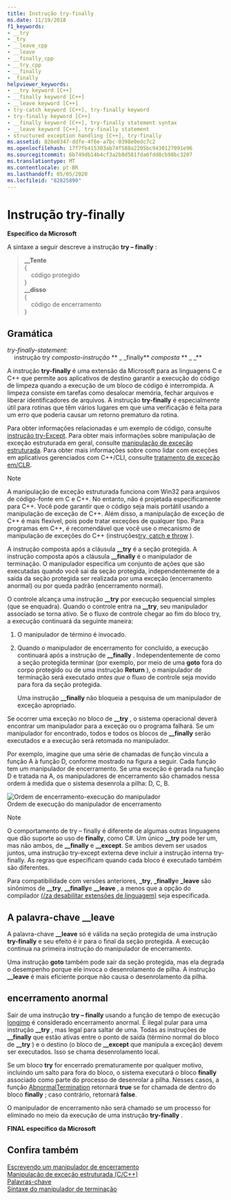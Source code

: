 ```yaml
---
title: Instrução try-finally
ms.date: 11/19/2018
f1_keywords:
- __try
- _try
- __leave_cpp
- __leave
- __finally_cpp
- __try_cpp
- __finally
- _finally
helpviewer_keywords:
- __try keyword [C++]
- __finally keyword [C++]
- __leave keyword [C++]
- try-catch keyword [C++], try-finally keyword
- try-finally keyword [C++]
- __finally keyword [C++], try-finally statement syntax
- __leave keyword [C++], try-finally statement
- structured exception handling [C++], try-finally
ms.assetid: 826e0347-ddfe-4f6e-a7bc-0398e0edc7c2
ms.openlocfilehash: 17f7fb415303ab74f588a2205bc9430127091e96
ms.sourcegitcommit: 6b749db14b4cf3a2b8d581fda6fdd8cb98bc3207
ms.translationtype: MT
ms.contentlocale: pt-BR
ms.lasthandoff: 05/05/2020
ms.locfileid: "82825890"
---
```

# <a name="try-finally-statement"></a>Instrução try-finally

**Específico da Microsoft**

A sintaxe a seguir descreve a instrução **try – finally** :

> **\_\_Tente**<br/>
> {\
> &nbsp;&nbsp;&nbsp;&nbsp;código protegido \
> }\
> **\_\_disso**\
> {\
> &nbsp;&nbsp;&nbsp;&nbsp;código de encerramento \
> }

## <a name="grammar"></a>Gramática

*try-finally-statement*:<br/>
&nbsp;&nbsp;&nbsp;&nbsp;instrução try *composto-instrução* ** \_ \_finally** *composta* ** \_ \_**

A instrução **try-finally** é uma extensão da Microsoft para as linguagens C e C++ que permite aos aplicativos de destino garantir a execução do código de limpeza quando a execução de um bloco de código é interrompida. A limpeza consiste em tarefas como desalocar memória, fechar arquivos e liberar identificadores de arquivos. A instrução **try-finally** é especialmente útil para rotinas que têm vários lugares em que uma verificação é feita para um erro que poderia causar um retorno prematuro da rotina.

Para obter informações relacionadas e um exemplo de código, consulte [instrução try-Except](../cpp/try-except-statement.md). Para obter mais informações sobre manipulação de exceção estruturada em geral, consulte [manipulação de exceção estruturada](../cpp/structured-exception-handling-c-cpp.md). Para obter mais informações sobre como lidar com exceções em aplicativos gerenciados com C++/CLI, consulte [tratamento de exceção em/CLR](../extensions/exception-handling-cpp-component-extensions.md).

> [!NOTE]
> A manipulação de exceção estruturada funciona com Win32 para arquivos de código-fonte em C e C++. No entanto, não é projetada especificamente para C++. Você pode garantir que o código seja mais portátil usando a manipulação de exceção de C++. Além disso, a manipulação de exceção de C++ é mais flexível, pois pode tratar exceções de qualquer tipo. Para programas em C++, é recomendável que você use o mecanismo de manipulação de exceções do C++ (instruções[try, catch e throw](../cpp/try-throw-and-catch-statements-cpp.md) ).

A instrução composta após a cláusula **__try** é a seção protegida. A instrução composta após a cláusula **__finally** é o manipulador de terminação. O manipulador especifica um conjunto de ações que são executadas quando você sai da seção protegida, independentemente de a saída da seção protegida ser realizada por uma exceção (encerramento anormal) ou por queda padrão (encerramento normal).

O controle alcança uma instrução **__try** por execução sequencial simples (que se enquadra). Quando o controle entra na **__try**, seu manipulador associado se torna ativo. Se o fluxo de controle chegar ao fim do bloco try, a execução continuará da seguinte maneira:

1. O manipulador de término é invocado.

1. Quando o manipulador de encerramento for concluído, a execução continuará após a instrução de **__finally** . Independentemente de como a seção protegida terminar (por exemplo, por meio de uma **goto** fora do corpo protegido ou de uma instrução **Return** ), o manipulador de terminação será executado *antes que* o fluxo de controle seja movido para fora da seção protegida.

   Uma instrução **__finally** não bloqueia a pesquisa de um manipulador de exceção apropriado.

Se ocorrer uma exceção no bloco de **__try** , o sistema operacional deverá encontrar um manipulador para a exceção ou o programa falhará. Se um manipulador for encontrado, todos e todos os blocos de **__finally** serão executados e a execução será retomada no manipulador.

Por exemplo, imagine que uma série de chamadas de função vincula a função A à função D, conforme mostrado na figura a seguir. Cada função tem um manipulador de encerramento. Se uma exceção é gerada na função D e tratada na A, os manipuladores de encerramento são chamados nessa ordem à medida que o sistema desenrola a pilha: D, C, B.

![Ordem de encerramento&#45;execução do manipulador](../cpp/media/vc38cx1.gif "Ordem de encerramento&#45;execução do manipulador") <br/>
Ordem de execução do manipulador de encerramento

> [!NOTE]
> O comportamento de try – finally é diferente de algumas outras linguagens que dão suporte ao uso de **finally**, como C#.  Um único **__try** pode ter um, mas não ambos, de **__finally** e **__except**.  Se ambos devem ser usados juntos, uma instrução try-except externa deve incluir a instrução interna try-finally.  As regras que especificam quando cada bloco é executado também são diferentes.

Para compatibilidade com versões anteriores, **_try**, **_finally**e **_leave** são sinônimos de **__try**, **__finally**e **__leave** , a menos que a opção do compilador [ \(/za desabilitar extensões de linguagem)](../build/reference/za-ze-disable-language-extensions.md) seja especificada.

## <a name="the-__leave-keyword"></a>A palavra-chave __leave

A palavra-chave **__leave** só é válida na seção protegida de uma instrução **try-finally** e seu efeito é ir para o final da seção protegida. A execução continua na primeira instrução do manipulador de encerramento.

Uma instrução **goto** também pode sair da seção protegida, mas ela degrada o desempenho porque ele invoca o desenrolamento de pilha. A instrução **__leave** é mais eficiente porque não causa o desenrolamento da pilha.

## <a name="abnormal-termination"></a>encerramento anormal

Sair de uma instrução **try – finally** usando a função de tempo de execução [longjmp](../c-runtime-library/reference/longjmp.md) é considerado encerramento anormal. É ilegal pular para uma instrução **__try** , mas legal para saltar de uma. Todas as instruções de **__finally** que estão ativas entre o ponto de saída (término normal do bloco de **__try** ) e o destino (o bloco de **__except** que manipula a exceção) devem ser executados. Isso se chama desenrolamento local.

Se um bloco **try** for encerrado prematuramente por qualquer motivo, incluindo um salto para fora do bloco, o sistema executará o bloco **finally** associado como parte do processo de desenrolar a pilha. Nesses casos, a função [AbnormalTermination](/windows/win32/Debug/abnormaltermination) retornará **true** se for chamada de dentro do bloco **finally** ; caso contrário, retornará **false**.

O manipulador de encerramento não será chamado se um processo for eliminado no meio da execução de uma instrução **try-finally** .

**FINAL específico da Microsoft**

## <a name="see-also"></a>Confira também

[Escrevendo um manipulador de encerramento](../cpp/writing-a-termination-handler.md)<br/>
[Manipulação de exceção estruturada (C/C++)](../cpp/structured-exception-handling-c-cpp.md)<br/>
[Palavras-chave](../cpp/keywords-cpp.md)<br/>
[Sintaxe do manipulador de terminação](/windows/win32/Debug/termination-handler-syntax)
